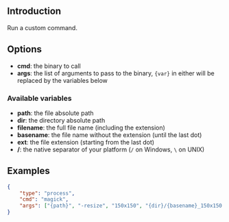 ## Introduction

Run a custom command.


## Options

* **cmd**: the binary to call
* **args**: the list of arguments to pass to the binary, `{var}` in either will be replaced by the variables below


### Available variables

* **path**: the file absolute path
* **dir**: the directory absolute path
* **filename**: the full file name (including the extension)
* **basename**: the file name without the extension (until the last dot)
* **ext**: the file extension (starting from the last dot)
* **/**: the native separator of your platform (`/` on Windows, `\` on UNIX)


## Examples

```json
{
    "type": "process",
    "cmd": "magick",
    "args": ["{path}", "-resize", "150x150", "{dir}/{basename}_150x150.{ext}"]
}
```
